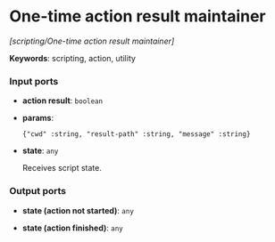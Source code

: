 # One-time action result maintainer

_[scripting/One-time action result maintainer]_

__Keywords__: scripting, action, utility

### Input ports

* __action result__: ` boolean `


* __params__: 
    ```
    {"cwd" :string, "result-path" :string, "message" :string}
    ```


* __state__: ` any `

    Receives script state.<br>

### Output ports

* __state (action not started)__: ` any `


* __state (action finished)__: ` any `

